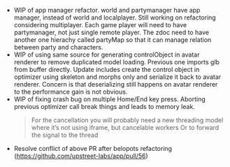 - WIP of app manager refactor. world and partymanager have app manager, instead of world and localplayer. Still working on refactoring considering multiplayer. Each game player will need to have partymanager, not just single remote player. The zdoc need to have another one hierachy called partyMap so that it can manage relation between party and characters.
- WIP of using same source for generating controlObject in avatar renderer to remove duplicated model loading. Previous one imports glb from buffer directly. Update includes create the control object in optimizer using skeleton and morphs only and serialize it back to avatar renderer. Concern is that deserializing still happens on avatar renderer to the performance gain is not obvious.
- WIP of fixing crash bug on multiple Home/End key press. Aborting previous optimizer call break things and leads to memory leak.
  > For the cancellation you will probably need a new threading model where it’s not using iframe, but cancelable workers
  > Or to forward the signal to the thread
- Resolve conflict of above PR after belopots refactoring (https://github.com/upstreet-labs/app/pull/56)
